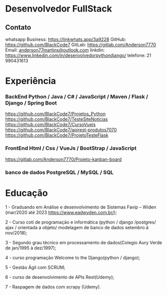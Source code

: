 # Desenvolvedor FullStack

## Contato

whatsapp Business: https://linkwhats.app/3a9228
GitHub: https://github.com/BlackCode7
GitLab: https://gitlab.com/Anderson7770
Email: anderson77martins@outlook.com
linkdin: https://www.linkedin.com/in/desenvolvedorpythondjango/
telefone: 21 990431613

# Experiência

### BackEnd Python / Java / C# / JavaScript / Maven / Flask / Django / Spring Boot  
https://github.com/BlackCode7/Projetos_Python
https://github.com/BlackCode7/TesteSiteNoticias
https://github.com/BlackCode7/CursoVuejs
https://github.com/BlackCode7/apirest-produtos7070
https://github.com/BlackCode7/ProjetoTesteFlask


### FrontEnd Html / Css / VueJs / BootStrap / JavaScript
https://gitlab.com/Anderson7770/Projeto-kanban-board  

### banco de dados PostgreSQL / MySQL / SQL


# Educação

1 - Graduando em Análise e desenvolvimento de Sistemas Favip – Widen (mar/2020 até 2023 https://www.eadwyden.com.br/);

2 - Curso coti de programação e informática (python / django /postgres/ ajax / orientada a objeto/ modelagem de banco de dados setembro á nov/2018);

3 - Segundo grau técnico em processamento de dados(Colegio Aury Verde de jan/1995 à dez/1997);

4 - curso programação Welcome to the Django(python / django);

5 - Gestão Ágil com SCRUM;

6 - curso de desenvolvimento de APIs Rest(Udemy);

7 - Raspagem de dados com scrapy (Udemy).

<!--
**BlackCode7/BlackCode7** is a ✨ _special_ ✨ repository because its `README.md` (this file) appears on your GitHub profile.

Here are some ideas to get you started:

-->
